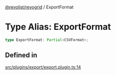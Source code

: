 [@revolist/revogrid](README.md) / ExportFormat

# Type Alias: ExportFormat

```ts
type ExportFormat: Partial<CSVFormat>;
```

## Defined in

[src/plugins/export/export.plugin.ts:14](https://github.com/revolist/revogrid/blob/1d0ce44a71b6b80efaa7b83dae9a188a9f2de653/src/plugins/export/export.plugin.ts#L14)
